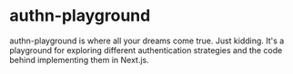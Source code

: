 # authn-playground

authn-playground is where all your dreams come true. Just kidding. It's a playground for exploring different authentication strategies and the code behind implementing them in Next.js.
